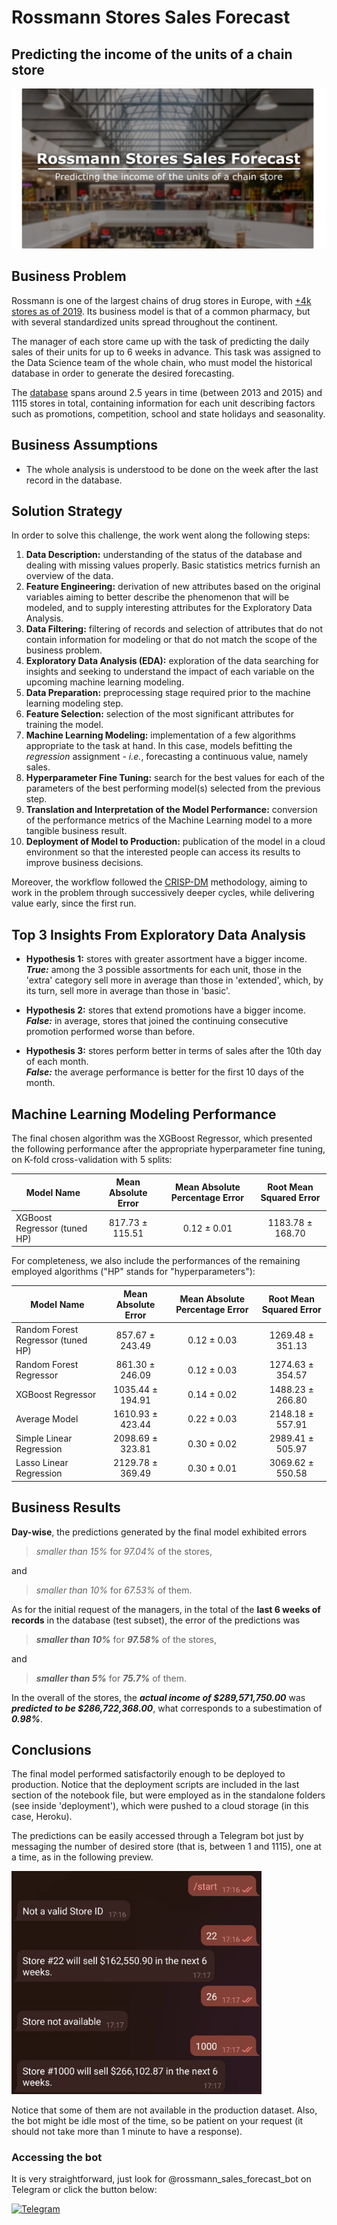# Rossmann Stores Sales Forecast

## Predicting the income of the units of a chain store

![](cover.png)

## Business Problem

Rossmann is one of the largest chains of drug stores in Europe, with [+4k stores as of 2019](https://www.retail-index.com/sectors/personalcareretailersineurope.aspx). Its business model is that of a common pharmacy, but with several standardized units spread throughout the continent.

The manager of each store came up with the task of predicting the daily sales of their units for up to 6 weeks in advance. This task was assigned to the Data Science team of the whole chain, who must model the historical database in order to generate the desired forecasting. 

The [database](https://www.kaggle.com/c/rossmann-store-sales) spans around 2.5 years in time (between 2013 and 2015) and 1115 stores in total, containing information for each unit describing factors such as promotions, competition, school and state holidays and seasonality.

## Business Assumptions

- The whole analysis is understood to be done on the week after the last record in the database.

## Solution Strategy

In order to solve this challenge, the work went along the following steps:
1. **Data Description:** understanding of the status of the database and dealing with missing values properly. Basic statistics metrics furnish an overview of the data.  
2. **Feature Engineering:** derivation of new attributes based on the original variables aiming to better describe the phenomenon that will be modeled, and to supply interesting attributes for the Exploratory Data Analysis.
3. **Data Filtering:** filtering of records and selection of attributes that do not contain information for modeling or that do not match the scope of the business problem.
4. **Exploratory Data Analysis (EDA):** exploration of the data searching for insights and seeking to understand the impact of each variable on the upcoming machine learning modeling.
5. **Data Preparation:** preprocessing stage required prior to the machine learning modeling step.
6. **Feature Selection:** selection of the most significant attributes for training the model.
7. **Machine Learning Modeling:** implementation of a few algorithms appropriate to the task at hand. In this case, models befitting the *regression* assignment - *i.e.*, forecasting a continuous value, namely sales.
8. **Hyperparameter Fine Tuning:** search for the best values for each of the parameters of the best performing model(s) selected from the previous step.
9. **Translation and Interpretation of the Model Performance:** conversion of the performance metrics of the Machine Learning model to a more tangible business result.
10. **Deployment of Model to Production:** publication of the model in a cloud environment so that the interested people can access its results to improve business decisions.

Moreover, the workflow followed the [CRISP-DM](https://www.datascience-pm.com/crisp-dm-2/) methodology, aiming to work in the problem through successively deeper cycles, while delivering value early, since the first run. 

## Top 3 Insights From Exploratory Data Analysis

- **Hypothesis 1:** stores with greater assortment have a bigger income.  
   ***True:*** among the 3 possible assortments for each unit, those in the 'extra' category sell more in average than those in 'extended', which, by its turn, sell more in average than those in 'basic'.

- **Hypothesis 2:** stores that extend promotions have a bigger income.  
   ***False:*** in average, stores that joined the continuing consecutive promotion performed worse than before.

- **Hypothesis 3:** stores perform better in terms of sales after the 10th day of each month.  
   ***False:*** the average performance is better for the first 10 days of the month.

## Machine Learning Modeling Performance

The final chosen algorithm was the XGBoost Regressor, which presented the following performance after the appropriate hyperparameter fine tuning, on K-fold cross-validation with 5 splits:  

| Model Name | Mean Absolute Error | Mean Absolute Percentage Error | Root Mean Squared Error |
| ---- | :----: | :----: | :----: |
| XGBoost Regressor (tuned HP) | 817.73 &pm; 115.51 | 0.12 &pm; 0.01 | 1183.78 &pm; 168.70 |

For completeness, we also include the performances of the remaining employed algorithms ("HP" stands for "hyperparameters"):

| Model Name | Mean Absolute Error | Mean Absolute Percentage Error | Root Mean Squared Error |
| ---- | :----: | :----: | :----: |
| Random Forest Regressor (tuned HP) | 857.67 &pm; 243.49 | 0.12 &pm; 0.03| 1269.48 &pm; 351.13 |
| Random Forest Regressor|	861.30 &pm; 246.09	| 0.12 &pm; 0.03 | 1274.63 &pm; 354.57 |
| XGBoost Regressor	| 1035.44 &pm; 194.91	| 0.14 &pm; 0.02 | 1488.23 &pm; 266.80 |
| Average Model | 1610.93 &pm; 423.44	| 0.22 &pm; 0.03 | 2148.18 &pm; 557.91 |
| Simple Linear Regression | 2098.69 &pm; 323.81 | 0.30 &pm; 0.02 | 2989.41 &pm; 505.97 |
| Lasso Linear Regression |	2129.78 &pm; 369.49 | 0.30 &pm; 0.01 | 3069.62 &pm; 550.58 |

## Business Results	

**Day-wise**, the predictions generated by the final model exhibited errors

> *smaller than 15%* for *97.04%* of the stores, 

and 

> *smaller than 10%* for *67.53%* of them.

As for the initial request of the managers, in the total of the **last 6 weeks of records** in the database (test subset), the error of the predictions was
> ***smaller than 10%*** for ***97.58%*** of the stores,

and

> ***smaller than 5%*** for ***75.7%*** of them.

In the overall of the stores, the ***actual income of $289,571,750.00*** was ***predicted to be $286,722,368.00***, what corresponds to a subestimation of ***0.98%***.

## Conclusions

The final model performed satisfactorily enough to be deployed to production. Notice that the deployment scripts are included in the last section of the notebook file, but were employed as in the standalone folders (see inside 'deployment'), which were pushed to a cloud storage (in this case, Heroku).

The predictions can be easily accessed through a Telegram bot just by messaging the number of desired store (that is, between 1 and 1115), one at a time, as in the following preview.

<img src="deployment_bot_screenshot.jpg" width="400"/>

Notice that some of them are not available in the production dataset. Also, the bot might be idle most of the time, so be patient on your request (it should not take more than 1 minute to have a response).

### Accessing the bot

It is very straightforward, just look for @rossmann_sales_forecast_bot on Telegram or click the button below:

[<img alt="Telegram" src="https://img.shields.io/badge/Telegram-2CA5E0?style=for-the-badge&logo=telegram&logoColor=white"/>](https://t.me/rossmann_sales_forecast_bot)
